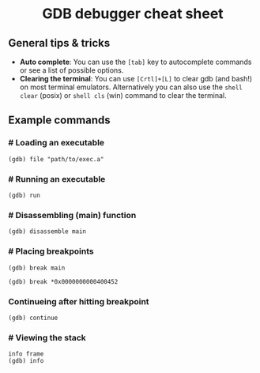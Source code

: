 <h1 align="center">GDB debugger cheat sheet</h1>

## General tips & tricks

- **Auto complete**: You can use the `[tab]` key to autocomplete commands or see a list of possible options.
- **Clearing the terminal**: You can use `[Crtl]+[L]` to clear gdb (and bash!) on most terminal emulators. Alternatively you can also use the `shell clear` (posix) or `shell cls` (win) command to clear the terminal.

## Example commands

### # Loading an executable

```
(gdb) file "path/to/exec.a"
```

### # Running an executable

```
(gdb) run
```

### # Disassembling (main) function

```
(gdb) disassemble main
```

### # Placing breakpoints
```
(gdb) break main
```
```
(gdb) break *0x0000000000400452
```

### Continueing after hitting breakpoint
```
(gdb) continue
```

### # Viewing the stack
```
info frame
(gdb) info
```
